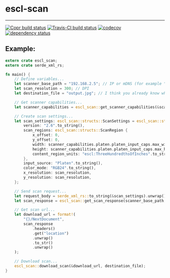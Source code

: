 # escl-scan

---

[![Copr build status](https://copr.fedorainfracloud.org/coprs/elxreno/escl-scan/package/escl-scan/status_image/last_build.png)](https://copr.fedorainfracloud.org/coprs/elxreno/escl-scan)
[![Travis-CI build status](https://travis-ci.com/ElXreno/escl-scan.svg?branch=master)](https://travis-ci.com/ElXreno/escl-scan)
[![codecov](https://codecov.io/gh/ElXreno/escl-scan/branch/master/graph/badge.svg)](https://codecov.io/gh/ElXreno/escl-scan)
[![dependency status](https://deps.rs/repo/github/elxreno/escl-scan/status.svg)](https://deps.rs/repo/github/elxreno/escl-scan)

## Example:
```rust
extern crate escl_scan;
extern crate serde_xml_rs;

fn main() {
    // Define variables...
    let scanner_base_path = "192.168.2.5"; // IP or mDNS (for example "Printer.local." to printer
    let scan_resolution = 300; // DPI
    let destination_file = "output.jpg"; // I think you already know what it is for

    // Get scanner capabilities...
    let scanner_capabilities = escl_scan::get_scanner_capabilities(&scanner_base_path);

    // Create scan settings...
    let scan_settings: escl_scan::structs::ScanSettings = escl_scan::structs::ScanSettings {
        version: "2.6".to_string(),
        scan_regions: escl_scan::structs::ScanRegion {
            x_offset: 0,
            y_offset: 0,
            width: scanner_capabilities.platen.platen_input_caps.max_width,
            height: scanner_capabilities.platen.platen_input_caps.max_height,
            content_region_units: "escl:ThreeHundredthsOfInches".to_string(),
        },
        input_source: "Platen".to_string(),
        color_mode: "RGB24".to_string(),
        x_resolution: scan_resolution,
        y_resolution: scan_resolution,
    };

    // Send scan request...
    let request_body = serde_xml_rs::to_string(&scan_settings).unwrap();
    let scan_response = escl_scan::get_scan_response(scanner_base_path, request_body);

    // Get scan url...
    let download_url = format!(
        "{}/NextDocument",
        scan_response
            .headers()
            .get("location")
            .unwrap()
            .to_str()
            .unwrap()
    );

    // Download scan...
    escl_scan::download_scan(&download_url, destination_file);
}
```
